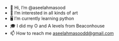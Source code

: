 - 👋 Hi, I’m @aseelahmasood
- 🎨 I’m interested in all kinds of art
- 🖥️ I’m currently learning python
- 🎓 I did my O and A levels from Beaconhouse
- 📫 How to reach me aseelahmasoodd@gmail.com

<!---
aseelahmasood/aseelahmasood is a ✨ special ✨ repository because its `README.md` (this file) appears on your GitHub profile.
You can click the Preview link to take a look at your changes.
--->
